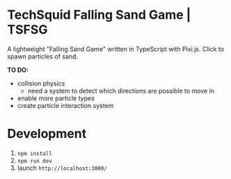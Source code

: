# TechSquid Falling Sand Game | TSFSG

A lightweight "Falling Sand Game" written in TypeScript with Pixi.js.
Click to spawn particles of sand.

**TO DO:**
* collision physics
  * need a system to detect which directions are possible to move in
* enable more particle types
* create particle interaction system

# Development

1. `npm install`
2. `npm run dev`
3. launch `http://localhost:3000/`